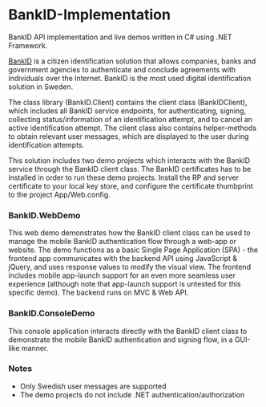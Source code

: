 # BankID-Implementation
BankID API implementation and live demos written in C# using .NET Framework.

[BankID](https://www.bankid.com/) is a citizen identification solution that allows companies, banks and government agencies to authenticate and conclude agreements with individuals over the Internet. BankID is the most used digital identification solution in Sweden.

The class library (BankID.Client) contains the client class (BankIDClient), which includes all BankID service endpoints, for authenticating, signing, collecting status/information of an identification attempt, and to cancel an active identification attempt. The client class also contains helper-methods to obtain relevant user messages, which are displayed to the user during identification attempts.

This solution includes two demo projects which interacts with the BankID service through the BankID client class. The BankID certificates has to be installed in order to run these demo projects. Install the RP and server certificate to your local key store, and configure the certificate thumbprint to the project App/Web.config.

### BankID.WebDemo
This web demo demonstrates how the BankID client class can be used to manage the mobile BankID authentication flow through a web-app or website. The demo functions as a basic Single Page Application (SPA) - the frontend app communicates with the backend API using JavaScript & jQuery, and uses response values to modify the visual view. The frontend includes mobile app-launch support for an even more seamless user experience (although note that app-launch support is untested for this specific demo). The backend runs on MVC & Web API.

### BankID.ConsoleDemo
This console application interacts directly with the BankID client class to demonstrate the mobile BankID authentication and signing flow, in a GUI-like manner.

### Notes
- Only Swedish user messages are supported
- The demo projects do not include .NET authentication/authorization